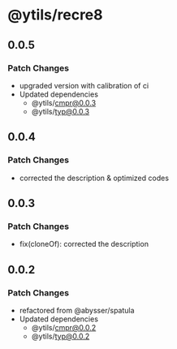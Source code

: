 # @ytils/recre8

## 0.0.5

### Patch Changes

-   upgraded version with calibration of ci
-   Updated dependencies
    -   @ytils/cmpr@0.0.3
    -   @ytils/typ@0.0.3

## 0.0.4

### Patch Changes

-   corrected the description & optimized codes

## 0.0.3

### Patch Changes

-   fix(cloneOf): corrected the description

## 0.0.2

### Patch Changes

-   refactored from @abysser/spatula
-   Updated dependencies
    -   @ytils/cmpr@0.0.2
    -   @ytils/typ@0.0.2
